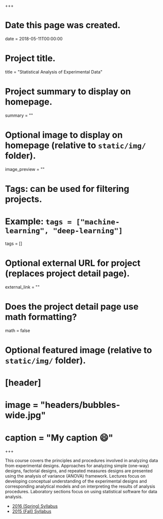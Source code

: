 +++
# Date this page was created.
date = 2018-05-11T00:00:00

# Project title.
title = "Statistical Analysis of Experimental Data"

# Project summary to display on homepage.
summary = ""

# Optional image to display on homepage (relative to `static/img/` folder).
image_preview = ""

# Tags: can be used for filtering projects.
# Example: `tags = ["machine-learning", "deep-learning"]`
tags = []

# Optional external URL for project (replaces project detail page).
external_link = ""

# Does the project detail page use math formatting?
math = false

# Optional featured image (relative to `static/img/` folder).
# [header]
# image = "headers/bubbles-wide.jpg"
# caption = "My caption :smile:"

+++

This course covers the principles and procedures involved in analyzing data from experimental designs. Approaches for analyzing simple (one-way) designs, factorial designs, and repeated measures designs are presented using the analysis of variance (ANOVA) framework. Lectures focus on developing conceptual understanding of the experimental designs and corresponding analytical models and on interpreting the results of analysis procedures. Laboratory sections focus on using statistical software for data analysis.

* [2016 (Spring) Syllabus](/files/syllabi/EDP380C-6-Statistical-Analysis-of-Experimental-Data-2016S.pdf)
* [2015 (Fall) Syllabus](/files/syllabi/EDP380C-6-Statistical-Analysis-of-Experimental-Data-2015F.pdf)
